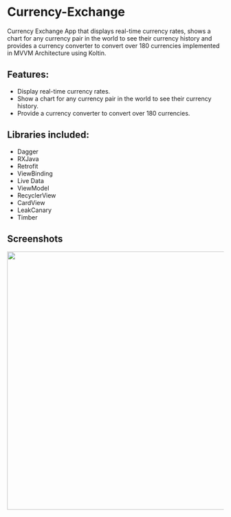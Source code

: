 # Currency-Exchange
Currency Exchange App that displays real-time currency rates, shows a chart for any currency pair in the world to see their currency history and provides a currency converter to convert over 180 currencies implemented in MVVM Architecture using Koltin.

## Features:

- Display real-time currency rates.
- Show a chart for any currency pair in the world to see their currency history.
- Provide a currency converter to convert over 180 currencies. 

## Libraries included:

- Dagger
- RXJava
- Retrofit
- ViewBinding
- Live Data 
- ViewModel 
- RecyclerView
- CardView
- LeakCanary
- Timber

## Screenshots
 <img src="https://i.imgur.com/tvTHgm8.png" width="1180" height="600">


